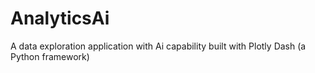 # AnalyticsAi
A data exploration application with Ai capability built with Plotly Dash (a Python framework)
